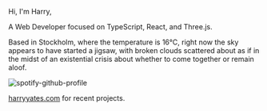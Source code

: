 Hi, I'm Harry,

A Web Developer focused on TypeScript, React, and Three.js.

<!-- WEATHER_START -->
Based in Stockholm, where the temperature is 16°C, right now the sky appears to have started a jigsaw, with broken clouds scattered about as if in the midst of an existential crisis about whether to come together or remain aloof.
<!-- WEATHER_END -->

<p align="left">
  <a>
    <img src="https://spotify-github-profile.vercel.app/api/view?uid=bigbello&cover_image=true&theme=natemoo-re&show_offline=true&background_color=121212&interchange=false&bar_color=53b14f&bar_color_cover=false" alt="spotify-github-profile">
  </a>
</p>

[harryyates.com](https://harryyates.com) for recent projects.
